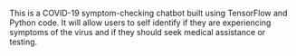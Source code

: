 This is a COVID-19 symptom-checking chatbot built using TensorFlow and Python code. It will allow users to self identify if they are experiencing symptoms of the virus and if they should seek medical assistance or testing.
